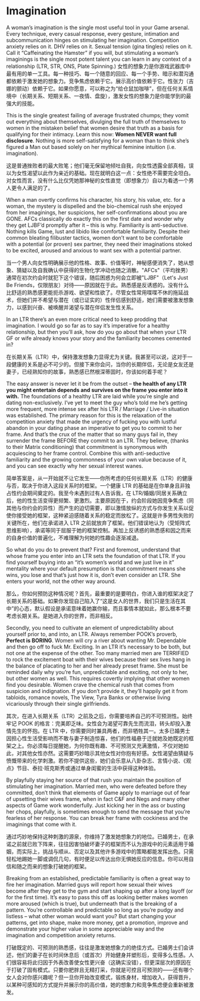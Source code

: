 # Imagination

A woman’s imagination is the single most useful tool in your Game arsenal. Every technique, every casual response, every gesture, intimation and subcommunication hinges on stimulating her imagination. Competition anxiety relies on it. DHV relies on it. Sexual tension (gina tingles) relies on it. Call it “Caffeinating the Hamster” if you will, but stimulating a woman’s imaginings is the single most potent talent you can learn in any context of a relationship (LTR, STR, ONS, Plate Spinning.)
女性的想象力是你游戏武器库中最有用的单一工具。每一种技巧、每一个随意的回应、每一个手势、暗示和潜沟通都依赖于激发她的想象力。竞争焦虑依赖于它。展示高价值依赖于它。性张力（吉娜的颤动）依赖于它。如果你愿意，可以称之为“给仓鼠加咖啡”，但在任何关系情境中（长期关系、短期关系、一夜情、盘旋），激发女性的想象力是你能学到的最强大的技能。

This is the single greatest failing of average frustrated chumps; they vomit out everything about themselves, divulging the full truth of themselves to women in the mistaken belief that women desire that truth as a basis for qualifying for their intimacy. Learn this now: **Women NEVER want full disclosure**. Nothing is more self-satisfying for a woman than to think she’s figured a Man out based solely on her mythical feminine intuition (i.e. imagination).

这是普通挫败者的最大败笔；他们毫无保留地倾吐自我，向女性透露全部真相，误以为女性渴望以此作为亲近的基础。现在就明白这一点：女性绝不需要完全坦白。对女性而言，没有什么比仅凭她那神秘的女性直觉（即想象力）自以为看透一个男人更令人满足的了。

When a man overtly confirms his character, his story, his value, etc. for a woman, the mystery is dispelled and the bio-chemical rush she enjoyed from her imaginings, her suspicions, her self-confirmations about you are GONE. AFCs classically do exactly this on the first date and wonder why they get LJBF’d promptly after it – this is why. Familiarity is anti-seductive. Nothing kills Game, lust and libido like comfortable familiarity. Despite their common bleating filibuster tactics, women don’t want to be comfortable with a potential (or proven) sex partner, they need their imaginations stoked to be excited, aroused and anxious to want sex with a potential partner.

当一个男人向女性明确展示他的性格、故事、价值等时，神秘感便消失了，她从想象、猜疑以及自我确认中获得的生物化学冲动也随之消散。"AFCs"（平均挫男）通常在初次约会时就犯下这个错误，随后困惑为何会立即被"LJBF"（Let's Just Be Friends，仅限朋友）对待——原因就在于此。熟悉感是反诱惑的。没有什么比舒适的熟悉感更能扼杀游戏、欲望和性欲了。尽管女性常用喋喋不休的拖延战术，但她们并不希望与潜在（或已证实的）性伴侣感到舒适，她们需要被激发想象力，以感到兴奋、被唤醒并渴望与潜在伴侣发生性关系。

In an LTR there’s an even more critical need to keep prodding that imagination. I would go so far as to say it’s imperative for a healthy relationship, but then you’ll ask, how do you go about that when your LTR GF or wife already knows your story and the familiarity becomes cemented in?

在长期关系（LTR）中，保持激发想象力显得尤为关键。我甚至可以说，这对于一段健康的关系是必不可少的。但接下来你会问，当你的长期伴侣，无论是女友还是妻子，已经熟知你的故事，熟悉感已然根深蒂固时，你该如何着手呢？

The easy answer is never let it be from the outset – **the health of any LTR you might entertain depends and survives on the frame you enter into it with.** The foundations of a healthy LTR are laid while you’re single and dating non-exclusively. I’ve yet to meet the guy who’s told me he’s getting more frequent, more intense sex after his LTR / Marriage / Live-in situation was established. The primary reason for this is the relaxation of the competition anxiety that made the urgency of fucking you with lustful abandon in your dating phase an imperative to get you to commit to her frame. And that’s the crux of the matter that so many guys fail in, they surrender the frame BEFORE they commit to an LTR. They believe, (thanks to their Matrix conditioning) that commitment is synonymous with acquiescing to her frame control. Combine this with anti-seductive familiarity and the growing commonness of your own value because of it, and you can see exactly why her sexual interest wanes.

简单答案是，从一开始就不让它发生——你所考虑的任何长期关系（LTR）的健康与否，取决于你进入这段关系时的框架。一个健康 LTR 的基础是在你单身且非独占性约会期间奠定的。我至今未遇到过有人告诉我，在 LTR/婚姻/同居关系确立后，他的性生活变得更频繁、更激烈。主要原因在于，约会阶段她因竞争焦虑（同其他与你约会的异性）而产生的迫切需要，即以激情放纵的方式与你发生关系以促使你接受她的框架，这种紧迫感随着关系的稳定而放松了。这就是许多男性失败的关键所在，他们在承诺进入 LTR 之前就放弃了框架。他们错误地认为（受矩阵式思维影响），承诺等同于屈服于她的框架控制。再加上反诱惑的熟悉感和因之而来的自身价值的普遍化，不难理解为何她的性趣会逐渐减退。

So what do you do to prevent that? First and foremost, understand that whose frame you enter into an LTR sets the foundation of that LTR. If you find yourself buying into an “it’s women’s world and we just live in it” mentality where your default presumption is that commitment means she wins, you lose and that’s just how it is, don’t even consider an LTR. She enters your world, not the other way around.

那么，你如何预防这种情况呢？首先，最重要的是要明白，你进入谁的框架决定了长期关系的基础。如果你发现自己陷入了“这是女人的世界，我们只是生活在其中”的心态，默认假设是承诺意味着她赢你输，而且事情本就如此，那么根本不要考虑长期关系。是她进入你的世界，而非相反。

Secondly, you need to cultivate an element of unpredictability about yourself prior to, and into, an LTR. Always remember POOK’s proverb, **Perfect is BORING**. Women will cry a river about wanting Mr. Dependable and then go off to fuck Mr. Exciting. In an LTR it’s necessary to be both, but not one at the expense of the other. Too many married men are TERRIFIED to rock the excitement boat with their wives because their sex lives hang in the balance of placating to her and her already preset frame. She must be reminded daily why you’re fun, unpredictable and exciting, not only to her, but other women as well. This requires covertly implying that other women find you desirable. Women crave the chemical rush that comes from suspicion and indignation. If you don’t provide it, they’ll happily get it from tabloids, romance novels, The View, Tyra Banks or otherwise living vicariously through their single girlfriends.

其次，在进入长期关系（LTR）之前及之后，你需要培养自己的不可预测性。始终牢记 POOK 的格言：完美即乏味。女性会为渴望可靠先生而流泪，转头却投入激情先生的怀抱。在 LTR 中，你需要同时兼具两者，而非牺牲其一。太多已婚男士因担心性生活受影响而不敢与妻子制造惊喜，他们的性福悬于迁就她及她既定的框架之上。你必须每日提醒她，为何你既有趣、不可预测又充满激情，不仅对她如此，对其他女性亦然。这需要巧妙暗示其他女性对你抱有好感。女性渴望由猜疑与愤慨带来的化学刺激。若你不提供这些，她们会乐意从八卦杂志、言情小说、《观点》节目、泰拉·班克斯秀或通过单身闺蜜的生活中获得这种体验。

By playfully staying her source of that rush you maintain the position of stimulating her imagination. Married men, who were defeated before they committed, don’t think that elements of Game apply to marriage out of fear of upsetting their wives frame, when in fact C&F and Negs and many other aspects of Game work wonderfully. Just kicking her in the ass or busting her chops, playfully, is sometimes enough to send the message that you’re fearless of her response. You can break her frame with cockiness and the imaginings that come with it.

通过巧妙地保持这种刺激的源泉，你维持了激发她想象力的地位。已婚男士，在承诺之前就已败下阵来，往往因害怕破坏妻子的框架而不认为游戏中的元素适用于婚姻，而实际上，挑战与顺从、否定以及其他许多游戏中的策略都能发挥出色。只需轻松地踢她一脚或调侃几句，有时便足以传达出你无惧她反应的信息。你可以用自信和随之而来的想象打破她的框架。

Breaking from an established, predictable familiarity is often a great way to fire her imagination. Married guys will report how sexual their wives become after they get to the gym and start shaping up after a long layoff (or for the first time). It’s easy to pass this off as looking better makes women more aroused (which is true), but underneath that is the breaking of a pattern. You’re controllable and predictable so long as you’re pudgy and listless – what other woman would want you? But start changing your patterns, get into shape, make more money, get a promotion, improve and demonstrate your higher value in some appreciable way and the imagination and competition anxiety returns.

打破既定的、可预测的熟悉感，往往是激发她想象力的绝佳方式。已婚男士们会讲述，他们的妻子在长时间休息后（或首次）开始健身并塑形后，变得多么性感。人们很容易将此归因于外表改善使女性更兴奋（这确实没错），但更深层次的原因在于打破了固有模式。只要你肥胖且无精打采，你就是可控且可预测的——还有哪个女人会对你感兴趣呢？但一旦你开始改变模式，锻炼身材，增加收入，获得晋升，以某种可感知的方式提升并展示你的高价值，她的想象力和竞争焦虑便会重新被激发。